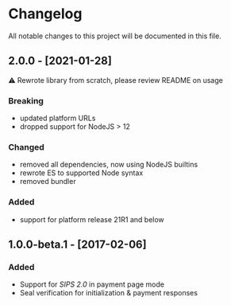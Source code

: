 # Changelog
All notable changes to this project will be documented in this file.

## 2.0.0 - [2021-01-28]
:warning: Rewrote library from scratch, please review README on usage

### Breaking
- updated platform URLs
- dropped support for NodeJS > 12

### Changed
- removed all dependencies, now using NodeJS builtins
- rewrote ES to supported Node syntax
- removed bundler

### Added
- support for platform release 21R1 and below

## 1.0.0-beta.1 - [2017-02-06]

### Added
- Support for _SIPS 2.0_ in payment page mode
- Seal verification for initialization & payment responses
